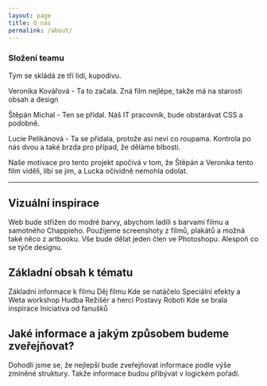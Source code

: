 ```yaml
---
layout: page
title: O nás
permalink: /about/
---
```


### Složení teamu

Tým se skládá ze tří lidí, kupodivu.

Veronika Kovářová - Ta to začala. Zná film nejlépe, takže má na starosti obsah a design

Štěpán Michal - Ten se přidal. Náš IT pracovník, bude obstarávat CSS a podobně.

Lucie Pelikánová - Ta se přidala, protože asi neví co roupama. Kontrola po nás dvou a také brzda pro případ, že děláme blbosti.

Naše motivace pro tento projekt spočívá v tom, že Štěpán a Veronika tento film viděli, líbí se jim, a Lucka očividně nemohla odolat.

---

## Vizuální inspirace

Web bude střižen do modré barvy, abychom ladili s barvami filmu a samotného Chappieho. Použijeme screenshoty z filmů, plakátů a možná také něco z artbooku. Vše bude dělat jeden člen ve Photoshopu. Alespoň co se týče designu.

## Základní obsah k tématu

Základní informace k filmu
Děj filmu
Kde se natáčelo
Speciální efekty a Weta workshop
Hudba
Režišér a herci
Postavy
Roboti
Kde se brala inspirace
Iniciativa od fanušků

## Jaké informace a jakým způsobem budeme zveřejňovat?

Dohodli jsme se, že nejlepší bude zveřejňovat informace podle výše zmíněné struktury. Takže informace budou přibývat v logickém pořadí.
